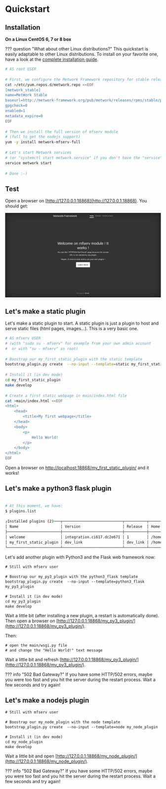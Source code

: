 # Quickstart

## Installation

**On a Linux CentOS 6, 7 or 8 box**

??? question "What about other Linux distributions?"
    This quickstart is easily adaptable to other Linux distributions. To install
    on your favorite one, have a look at the [complete installation guide]({{installation_guide}}).

```bash
# AS root USER

# First, we configure the Metwork Framework repository for stable releases
cat >/etc/yum.repos.d/metwork.repo <<EOF
[metwork_stable]
name=MetWork Stable
baseurl=http://metwork-framework.org/pub/metwork/releases/rpms/stable/portable/
gpgcheck=0
enabled=1
metadata_expire=0
EOF

# Then we install the full version of mfserv module
# (full to get the nodejs support)
yum -y install metwork-mfserv-full

# Let's start Metwork services
# (or "systemctl start metwork.service" if you don't have the "service" command)
service metwork start

# Done :-)
```

## Test

Open a browser on [http://127.0.0.1:18868](http://127.0.0.1:18868). You should get:

![welcome page](images/quickstart_screenshot.png)

## Let's make a static plugin

Let's make a static plugin to start. A static plugin is just a plugin to
host and serve static files (html pages, images...). This is a very basic one.

```bash
# AS mfserv USER
# (with "sudo su - mfserv" for example from your own admin account
#  or with "su - mfserv" as root)

# Boostrap our my_first_static_plugin with the static template
bootstrap_plugin.py create  --no-input --template=static my_first_static_plugin

# Install it (in dev mode)
cd my_first_static_plugin
make develop

# Create a first static webpage in main/index.html file
cat >main/index.html <<EOF
<html>
    <head>
        <title>My first webpage</title>
    </head>
    <body>
        <p>
            Hello World!
        </p>
    </body>
</html>
EOF
```

Open a browser on [http://localhost:18868/my_first_static_plugin/](http://localhost:18868/my_first_static_plugin/) and it works!

## Let's make a python3 flask plugin

```bash

# At this moment, we have:
$ plugins.list

┌Installed plugins (2)───┬───────────────────────────┬──────────┬─────────────────────────────────────────────────┐
│ Name                   │ Version                   │ Release  │ Home                                            │
├────────────────────────┼───────────────────────────┼──────────┼─────────────────────────────────────────────────┤
│ welcome                │ integration.ci617.dc2e671 │ 1        │ /home/mfserv/var/plugins/welcome                │
│ my_first_static_plugin │ dev_link                  │ dev_link │ /home/mfserv/var/plugins/my_first_static_plugin │
└────────────────────────┴───────────────────────────┴──────────┴─────────────────────────────────────────────────┘
```

Let's add another plugin with Python3 and the Flask web framework now:

```
# Still with mfserv user

# Boostrap our my_py3_plugin with the python3_flask template
bootstrap_plugin.py create  --no-input --template=python3_flask my_py3_plugin

# Install it (in dev mode)
cd my_py3_plugin
make develop
```

Wait a little bit (after installing a new plugin, a restart is automatically done). Then
open a browser on [http://127.0.0.1:18868/my_py3_plugin/](http://127.0.0.1:18868/my_py3_plugin/).

Then:

```
# open the main/wsgi.py file
# and change the "Hello World!" text message
```

Wait a little bit and refresh [http://127.0.0.1:18868/my_py3_plugin/](http://127.0.0.1:18868/my_py3_plugin/).

??? info "502 Bad Gateway?"
    If you have some HTTP/502 errors, maybe you were too fast and you hit the server during the restart process.
    Wait a few seconds and try again!

## Let's make a nodejs plugin

```
# Still with mfserv user

# Boostrap our my_node_plugin with the node template
bootstrap_plugin.py create  --no-input --template=node my_node_plugin

# Install it (in dev mode)
cd my_node_plugin
make develop
```

Wait a little bit and open [http://127.0.0.1:18868/my_node_plugin/](http://127.0.0.1:18868/my_node_plugin/).

??? info "502 Bad Gateway?"
    If you have some HTTP/502 errors, maybe you were too fast and you hit the server during the restart process.
    Wait a few seconds and try again!

